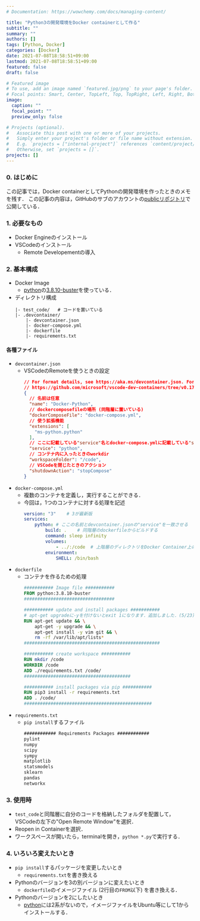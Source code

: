 ```yaml
---
# Documentation: https://wowchemy.com/docs/managing-content/

title: "Python3の開発環境をDocker containerとして作る"
subtitle: ""
summary: ""
authors: []
tags: [Python, Docker]
categories: [Docker]
date: 2021-07-08T18:58:51+09:00
lastmod: 2021-07-08T18:58:51+09:00
featured: false
draft: false

# Featured image
# To use, add an image named `featured.jpg/png` to your page's folder.
# Focal points: Smart, Center, TopLeft, Top, TopRight, Left, Right, BottomLeft, Bottom, BottomRight.
image:
  caption: ""
  focal_point: ""
  preview_only: false

# Projects (optional).
#   Associate this post with one or more of your projects.
#   Simply enter your project's folder or file name without extension.
#   E.g. `projects = ["internal-project"]` references `content/project/deep-learning/index.md`.
#   Otherwise, set `projects = []`.
projects: []
---
```


### 0. はじめに
この記事では，Docker containerとしてPythonの開発環境を作ったときのメモを残す．
この記事の内容は，GitHubのサブのアカウントの[publicリポジトリ](https://github.com/tcbn-ai/Docker_python_env)で公開している．

### 1. 必要なもの
- Docker Engineのインストール
- VSCodeのインストール
  - Remote Developementの導入

### 2. 基本構成
- Docker Image
    - [python](https://hub.docker.com/_/python)の[3.8.10-buster](https://github.com/docker-library/python/blob/e0e01b8482ea14352c710134329cdd93ece88317/3.8/buster/Dockerfile)を使っている．
- ディレクトリ構成
    ```
    |- test_code/   # コードを置いている
    |- .devcontainer/
        |- devcontainer.json
        |- docker-compose.yml
        |- dockerfile
        |- requirements.txt
    ```

#### 各種ファイル
- ```devcontainer.json```
    - VSCodeのRemoteを使うときの設定
      ```json
      // For format details, see https://aka.ms/devcontainer.json. For config options, see the README at:
      // https://github.com/microsoft/vscode-dev-containers/tree/v0.177.0/containers/docker-existing-dockerfile
      {
        // 名前は任意
        "name": "Docker-Python",
        // dockercomposefileの場所 (同階層に置いている)
        "dockerComposeFile": "docker-compose.yml",
        // 使う拡張機能
        "extensions": [
          "ms-python.python"
        ],
        // ここに記載している"service"名とdocker-compose.ymlに記載している"service"を一致させる
        "service": "python",
        // コンテナ内に入ったときのworkdir
        "workspaceFolder": "/code",
        // VSCodeを閉じたときのアクション
        "shutdownAction": "stopCompose"
      }
      ```
- ```docker-compose.yml```
    - 複数のコンテナを定義し，実行することができる．
    - 今回は，1つのコンテナに対する処理を記述
      ```yml
      version: "3"    # 3が最新版
      services: 
          python: # ここの名前とdevcontainer.jsonの"service"を一致させる
              build: .    # 同階層のdockerfileからビルドする
              command: sleep infinity
              volumes: 
                  - ../:/code  # 上階層のディレクトリをDocker Container上のworkdirにマウント
              environment: 
                  SHELL: /bin/bash
      ```
- ```dockerfile```
    - コンテナを作るための処理
      ```dockerfile
      ########### Image file ###########
      FROM python:3.8.10-buster
      ##################################

      ########### update and install packages ###########
      # apt-get upgradeに-yを付けないとexit 1になります．追加しました．(5/23)
      RUN apt-get update && \
          apt-get -y upgrade && \
          apt-get install -y vim git && \
          rm -rf /var/lib/apt/lists*
      ###################################################

      ########### create workspace ###########
      RUN mkdir /code
      WORKDIR /code
      ADD ./requirements.txt /code/
      ########################################

      ########### install packages via pip ###########
      RUN pip3 install -r requirements.txt
      ADD . /code/
      ################################################
      ```
- ```requirements.txt```
    - ```pip install```するファイル
      ```txt
      ############ Requirements Packages ############
      pylint
      numpy
      scipy
      sympy
      matplotlib
      statsmodels
      sklearn
      pandas
      networkx
      ```


### 3. 使用時
- ```test_code```と同階層に自分のコードを格納したフォルダを配置して，VSCodeの左下の"Open Remote Window"を選択．
- Reopen in Containerを選択．
- ワークスペースが開いたら，terminalを開き，```python *.py```で実行する．

### 4. いろいろ変えたいとき
- ```pip install```するパッケージを変更したいとき
    - ```requirements.txt```を書き換える
- Pythonのバージョンを3の別バージョンに変えたいとき
    - ```dockerfile```のイメージファイル (2行目の```FROM```以下) を書き換える．
- Pythonのバージョンを2にしたいとき
    - [python](https://hub.docker.com/_/python)には2系がないので，イメージファイルをUbuntu等にして1からインストールする．